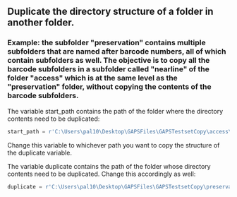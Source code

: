 ## Duplicate the directory structure of a folder in another folder.

### Example: the subfolder "preservation" contains multiple subfolders that are named after barcode numbers, all of which contain subfolders as well. The objective is to copy all the barcode subfolders in a subfolder called "nearline" of the folder "access" which is at the same level as the "preservation" folder, without copying the contents of the barcode subfolders.


The variable start_path contains the path of the folder where the directory contents need to be duplicated:

```python
start_path = r'C:\Users\pal10\Desktop\GAPSFiles\GAPSTestsetCopy\access\nearline'
```

Change this variable to whichever path you want to copy the structure of the duplicate variable.

The variable duplicate contains the path of the folder whose directory contents need to be duplicated. Change this accordingly as well:

```python
duplicate = r'C:\Users\pal10\Desktop\GAPSFiles\GAPSTestsetCopy\preservation'
```

